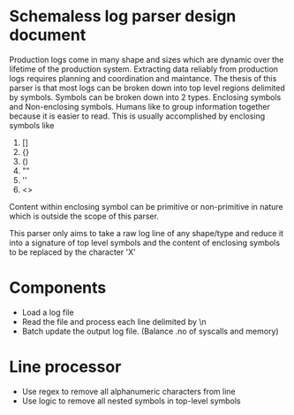 # Schemaless log parser design document

Production logs come in many shape and sizes which are dynamic over the lifetime of the production system.
Extracting data reliably from production logs requires planning and coordination and maintance. 
The thesis of this parser is that most logs can be broken down into top level regions delimited by symbols.
Symbols can be broken down into 2 types. Enclosing symbols and Non-enclosing symbols. Humans like to group
information together because it is easier to read. This is usually accomplished by enclosing symbols like
1. []
2. {}
3. ()
4. ""
5. ''
6. <>

Content within enclosing symbol can be primitive or non-primitive in nature which is outside the scope of
this parser.

This parser only aims to take a raw log line of any shape/type and reduce it into a signature of top level symbols
and the content of enclosing symbols to be replaced by the character 'X'


# Components
- Load a log file
- Read the file and process each line delimited by \n
- Batch update the output log file. (Balance .no of syscalls and memory)

# Line processor
- Use regex to remove all alphanumeric characters from line
- Use logic to remove all nested symbols in top-level symbols